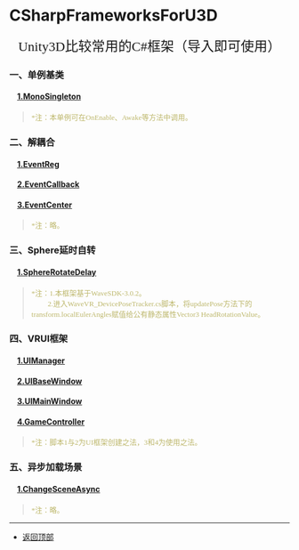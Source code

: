 <!--
 * @Description: CSharpFrameworksForU3D
 * @Version: 2.0
 * @Author: Luther
 * @Date: 2019-12-13 12:32:13
 * @LastEditors: Luther
 * @LastEditTime: 2019-12-14 23:19:21
 -->
# CSharpFrameworksForU3D
<div align="center"><font face="黑体" size=5>Unity3D比较常用的C#框架（导入即可使用）</font></div>

### 一、单例基类
#### &emsp;[1.MonoSingleton](./01_单例基类/MonoSingleton.cs)
><font color=#BDB76B size=2 face="宋体">*注：本单例可在OnEnable、Awake等方法中调用。</font>

### 二、解耦合
#### &emsp;[1.EventReg](./02_解耦合/CentralSystem/EventReg.cs)
#### &emsp;[2.EventCallback](./02_解耦合/CentralSystem/EventCallback.cs)
#### &emsp;[3.EventCenter](./02_解耦合/CentralSystem/EventCenter.cs)
><font color=#BDB76B size=2 face="宋体">*注：略。</font>
### 三、Sphere延时自转
#### &emsp;[1.SphereRotateDelay](./03_Sphere延时自转/SphereRotateDelay.cs)
><font color=#BDB76B size=2 face="宋体">*注：1.本框架基于WaveSDK-3.0.2。
<br>&emsp;&emsp;
2.进入WaveVR_DevicePoseTracker.cs脚本，将updatePose方法下的transform.localEulerAngles赋值给公有静态属性Vector3 HeadRotationValue。</font>

### 四、VRUI框架
#### &emsp;[1.UIManager](./04_VRUI框架/UIManager/UIManager.cs)
#### &emsp;[2.UIBaseWindow](./04_VRUI框架/UIManager/UIBaseWindow.cs)
#### &emsp;[3.UIMainWindow](./04_VRUI框架/UIWindowCanvasManager/UIMainWindow.cs)
#### &emsp;[4.GameController](./04_VRUI框架/GameController/GameController.cs)
><font color=#BDB76B size=2 face="宋体">*注：脚本1与2为UI框架创建之法，3和4为使用之法。</font>

### 五、异步加载场景
#### &emsp;[1.ChangeSceneAsync](./05_异步加载场景/SceneManager/ChangeSceneAsync.cs)
><font color=#BDB76B size=2 face="宋体">*注：略。</font>

---
- [返回顶部](#csharpframeworksforu3d)
